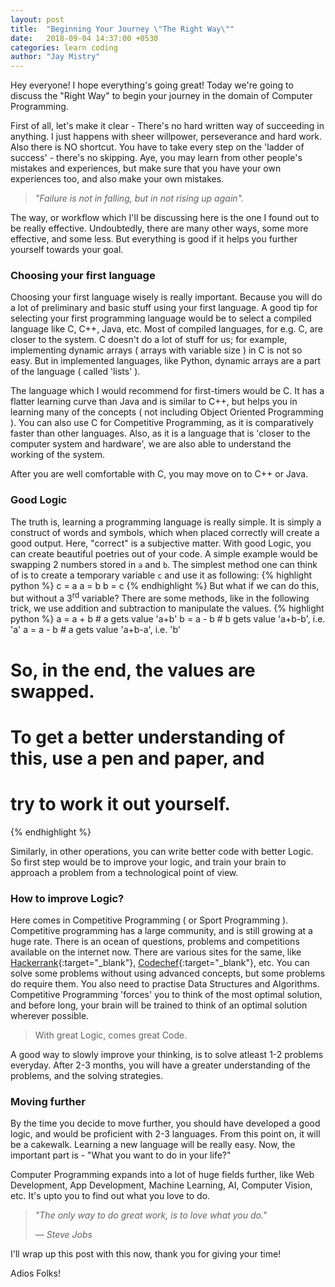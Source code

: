 ```yaml
---
layout: post
title:  "Beginning Your Journey \"The Right Way\""
date:   2018-09-04 14:37:00 +0530
categories: learn coding
author: "Jay Mistry"
---
```


Hey everyone! I hope everything's going great! Today we're going to discuss the "Right Way" to begin your journey in the domain of Computer Programming.

First of all, let's make it clear - There's no hard written way of succeeding in anything. I just happens with sheer willpower, perseverance and hard work. Also there is NO shortcut. You have to take every step on the 'ladder of success' - there's no skipping. Aye, you may learn from other people's mistakes and experiences, but make sure that you have your own experiences too, and also make your own mistakes.

><i>"Failure is not in falling, but in not rising up again".</i>

The way, or workflow which I'll be discussing here is the one I found out to be really effective. Undoubtedly, there are many other ways, some more effective, and some less. But everything is good if it helps you further yourself towards your goal.

### Choosing your first language
Choosing your first language wisely is really important. Because you will do a lot of preliminary and basic stuff using your first language. A good tip for selecting your first programming language would be to select a compiled language like C, C++, Java, etc. Most of compiled languages, for e.g. C, are closer to the system. C doesn't do a lot of stuff for us; for example, implementing dynamic arrays ( arrays with variable size ) in C is not so easy. But in implemented languages, like Python, dynamic arrays are a part of the language ( called 'lists' ).

The language which I would recommend for first-timers would be C. It has a flatter learning curve than Java and is similar to C++, but helps you in learning many of the concepts ( not including Object Oriented Programming ). You can also use C for Competitive Programming, as it is comparatively faster than other languages. Also, as it is a language that is 'closer to the computer system and hardware', we are also able to understand the working of the system.

After you are well comfortable with C, you may move on to C++ or Java.

### Good Logic
The truth is, learning a programming language is really simple. It is simply a construct of words and symbols, which when placed correctly will create a good output. Here, "correct" is a subjective matter. With good Logic, you can create beautiful poetries out of your code. A simple example would be swapping 2 numbers stored in `a` and `b`. The simplest method one can think of is to create a temporary variable `c` and use it as following:
{% highlight python %}
c = a
a = b
b = c
{% endhighlight %}
But what if we can do this, but without a 3<sup>rd</sup> variable? There are some methods, like in the following trick, we use addition and subtraction to manipulate the values.
{% highlight python %}
a = a + b # a gets value 'a+b'
b = a - b # b gets value 'a+b-b', i.e. 'a'
a = a - b # a gets value 'a+b-a', i.e. 'b'
# So, in the end, the values are swapped.
# To get a better understanding of this, use a pen and paper, and
# try to work it out yourself.
{% endhighlight %}


Similarly, in other operations, you can write better code with better Logic. So first step would be to improve your logic, and train your brain to approach a problem from a technological point of view.

### How to improve Logic?
Here comes in Competitive Programming ( or Sport Programming ). Competitive programming has a large community, and is still growing at a huge rate. There is an ocean of questions, problems and competitions available on the internet now. There are various sites for the same, like [Hackerrank](https://www.hackerrank.com){:target="_blank"}, [Codechef](https://www.codechef.com){:target="_blank"}, etc. You can solve some problems without using advanced concepts, but some problems do require them. You also need to practise Data Structures and Algorithms. Competitive Programming 'forces' you to think of the most optimal solution, and before long, your brain will be trained to think of an optimal solution wherever possible. 

> With great Logic, comes great Code.

A good way to slowly improve your thinking, is to solve atleast 1-2 problems everyday. After 2-3 months, you will have a greater understanding of the problems, and the solving strategies.

### Moving further
By the time you decide to move further, you should have developed a good logic, and would be proficient with 2-3 languages. From this point on, it will be a cakewalk. Learning a new language will be really easy. Now, the important part is - "What you want to do in your life?"

Computer Programming expands into a lot of huge fields further, like Web Development, App Development, Machine Learning, AI, Computer Vision, etc. It's upto you to find out what you love to do.


><i>"The only way to do great work, is to love what you do."</i>
>
> &mdash; <cite>Steve Jobs</cite>

I'll wrap up this post with this now, thank you for giving your time!

Adios Folks!

